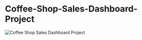 # Coffee-Shop-Sales-Dashboard-Project
![Coffee Shop Sales Dashboard Project](https://github.com/user-attachments/assets/904d38df-7512-4f08-849a-1edd1dcdc1e8)
